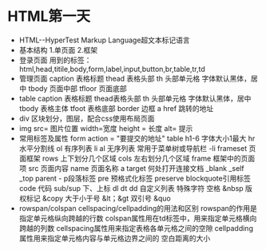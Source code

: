 # HTML第一天
- HTML--HyperTest Markup Language超文本标记语言
- 基本结构
1.单页面
2.框架
- 登录页面
用到的标签：html,head,titile,body,form,label,input,button,br,table,tr,td
- 管理页面
  caption 表格标题
  thead   表格头部
  th      头部单元格 字体默认黑体，居中
  tbody   页面中部
tfloor   页面底部
- table
      caption 表格标题
      thead表格头部
      th 头部单元格 字体默认黑体，居中
      tbody 表格主体
      tfoot 表格底部
      border 边框
      a href 跳转的地址
- div 区块划分，图层，配合css使用布局页面
- img src= 图片位置 width=宽度 height = 长度 alt= 提示
- 常用标签及属性
      form action = "要提交的地址"
      table
      h1-6 字体大小1最大
      hr 水平分割线
      ol 有序列表
      li
      al 无序列表 常用于菜单树或导航栏 -li
      frameset 页面框架
      rows 上下划分几个区域
      cols 左右划分几个区域
      frame 框架中的页面项
      src 页面内容
      name 页面名称
      a target 何处打开连接文档
      _blank
      _self
      _top
      parent -
      p段落标签
      pre 预格式化标签 preserve
      blockquote引用标签
      code 代码
      sub/sup 下、上标
      dl dt dd 自定义列表
      特殊字符
      空格 &nbsp
      版权标记 &copy
      大于小于号 &lt；&gt
      双引号 &quo
- rowspan/colspan cellspacing/cellpadding的用法和区别
      rowspan的作用是指定单元格纵向跨越的行数
      colspan属性用在td标签中，用来指定单元格横向跨越的列数
      cellspacing属性用来指定表格各单元格之间的空隙
      cellpadding属性用来指定单元格内容与单元格边界之间的 空白距离的大小
